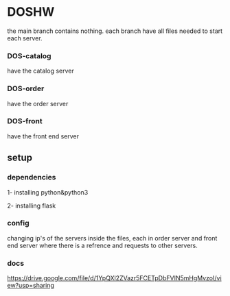 # DOSHW
the main branch contains nothing.
each branch have all files needed to start each server.
### DOS-catalog 
have the catalog server
### DOS-order 
have the order server
### DOS-front
have the front end server
## setup
### dependencies 
1- installing python&python3

2- installing flask 
### config
changing ip's of the servers inside the files, each in order server and front end server where there is a refrence and requests to other servers.
### docs
https://drive.google.com/file/d/1YpQXl2ZVazr5FCETpDbFVIN5mHgMvzoI/view?usp=sharing
